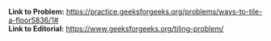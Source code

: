 **Link to Problem:** https://practice.geeksforgeeks.org/problems/ways-to-tile-a-floor5836/1#  
**Link to Editorial:** https://www.geeksforgeeks.org/tiling-problem/
